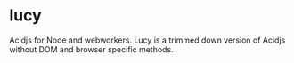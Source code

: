 lucy
=======
Acidjs for Node and webworkers. Lucy is a trimmed down version of Acidjs without DOM and browser specific methods.
